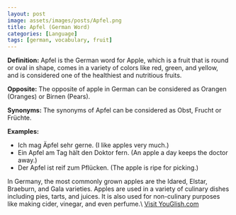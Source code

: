 ```yaml
---
layout: post
image: assets/images/posts/Apfel.png
title: Apfel (German Word)
categories: [Language]
tags: [german, vocabulary, fruit]
---
```


**Definition:** Apfel is the German word for Apple, which is a fruit that is round or oval in shape, comes in a variety of colors like red, green, and yellow, and is considered one of the healthiest and nutritious fruits.

**Opposite:** The opposite of apple in German can be considered as Orangen (Oranges) or Birnen (Pears).

**Synonyms:** The synonyms of Apfel can be considered as Obst, Frucht or Früchte.

**Examples:**

- Ich mag Äpfel sehr gerne. (I like apples very much.)
- Ein Apfel am Tag hält den Doktor fern. (An apple a day keeps the doctor away.)
- Der Apfel ist reif zum Pflücken. (The apple is ripe for picking.) 

In Germany, the most commonly grown apples are the Idared, Elstar, Braeburn, and Gala varieties. Apples are used in a variety of culinary dishes including pies, tarts, and juices. It is also used for non-culinary purposes like making cider, vinegar, and even perfume.\ <a id="yg-widget-0" class="youglish-widget" data-query="Apfel" data-lang="german" data-components="8412" data-auto-start="0" data-bkg-color="theme_light" data-title="How%20to%20pronounce%20Apfel%20in%20German"  rel="nofollow" href="https://youglish.com">Visit YouGlish.com</a><script async src="https://youglish.com/public/emb/widget.js" charset="utf-8"></script>